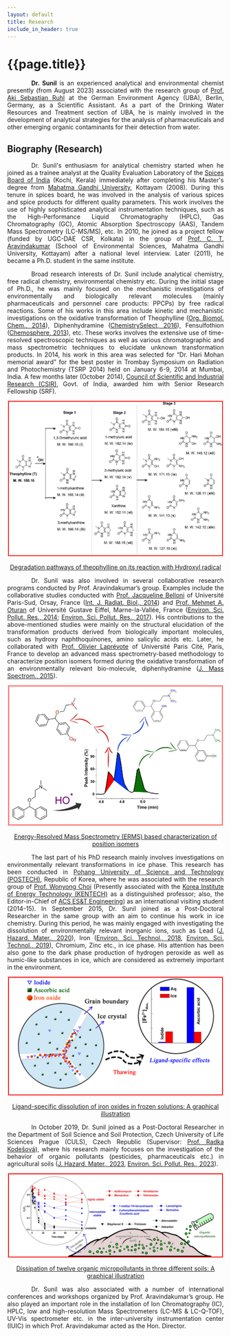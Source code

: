 ```yaml
---
layout: default
title: Research
include_in_header: true
---
```


<style>
    tab1 { padding-left: 4em; }
</style>

<h1>{{page.title}}</h1>

<p style="text-align: justify;"><tab1><strong>Dr. Sunil</strong> is an experienced analytical and environmental chemist presently (from August 2023) associated with the research group of <a href="https://scholar.google.com/citations?user=u7n2nsIAAAAJ&hl=en" target="_blank">Prof. Aki Sebastian Ruhl</a> at the German Environment Agency (UBA), Berlin, Germany, as a Scientific Assistant. As a part of the Drinking Water Resources and Treatment section of UBA, he is mainly involved in the development of analytical strategies for the analysis of pharmaceuticals and other emerging organic contaminants for their detection from water.</tab1></p>

<h2>Biography (Research)</h2>

<p style="text-align: justify;"><tab1>Dr. Sunil's enthusiasm for analytical chemistry started when he joined as a trainee analyst at the Quality Evaluation Laboratory of the <a href="http://www.indianspices.com" target="_blank">Spices Board of India</a> (Kochi, Kerala) immediately after completing his Master's degree from <a href="https://www.mgu.ac.in" target="_blank">Mahatma Gandhi University</a>, Kottayam (2008). During this tenure in spices board, he was involved in the analysis of various spices and spice products for different quality parameters. This work involves the use of highly sophisticated analytical instrumentation techniques, such as the High-Performance Liquid Chromatography (HPLC), Gas Chromatography (GC), Atomic Absorption Spectroscopy (AAS), Tandem Mass Spectrometry (LC-MS/MS), etc. In 2010, he joined as a project fellow (funded by UGC-DAE CSR, Kolkata) in the group of <a href="http://www.ctamgu.in/home/" target="_blank">Prof. C. T. Aravindakumar</a> (School of Environmental Sciences, Mahatma Gandhi University, Kottayam) after a national level interview. Later (2011), he became a Ph.D. student in the same institute.</tab1></p>

<p style="text-align: justify;"><tab1>Broad research interests of Dr. Sunil include analytical chemistry, free radical chemistry, environmental chemistry etc. During the initial stage of Ph.D., he was mainly focused on the mechanistic investigations of environmentally and biologically relevant molecules (mainly pharmaceuticals and personnel care products: PPCPs) by free radical reactions. Some of his works in this area include kinetic and mechanistic investigations on the oxidative transformation of Theophylline (<a href="http://pubs.rsc.org/-/content/articlehtml/2014/ob/c4ob00102h" target="_blank">Org. Biomol. Chem., 2014</a>), Diphenhydramine (<a href="http://onlinelibrary.wiley.com/doi/10.1002/slct.201600103/abstract" target="_blank">ChemistrySelect, 2016</a>), Fensulfothion (<a href="https://www.sciencedirect.com/science/article/pii/S0045653512014385?via%3Dihub" target="_blank">Chemosphere, 2013</a>), etc. These works involves the extensive use of time-resolved spectroscopic techniques as well as various chromatographic and mass spectrometric techniques to elucidate unknown transformation products. In 2014, his work in this area was selected for “Dr. Hari Mohan memorial award” for the best poster in Trombay Symposium on Radiation and Photochemistry (TSRP 2014) held on January 6-9, 2014 at Mumbai, India. A few months later (October 2014), <a href="http://www.csir.res.in" target="_blank">Council of Scientific and Industrial Research (CSIR)</a>, Govt. of India, awarded him with Senior Research Fellowship (SRF).</tab1></p>

<p style="color: blue; text-align: center;"><a href="https://github.com/sunilsresearch/sunilsresearch.github.io/blob/master/assets/pic002.jpg?raw=true" target="_blank"><img src="https://github.com/sunilsresearch/sunilsresearch.github.io/blob/master/assets/pic002.jpg?raw=true" alt="" width="500" height="360" /></a></p>

<p style="color: blue; text-align: center;"><a href="http://pubs.rsc.org/-/content/articlehtml/2014/ob/c4ob00102h" target="_blank">Degradation pathways of theophylline on its reaction with Hydroxyl radical</a></p>

<p style="text-align: justify;"><tab1>Dr. Sunil was also involved in several collaborative research programs conducted by Prof. Aravindakumar’s group. Examples include the collaborative studies conducted with <a href="http://pagesperso.lcp.u-psud.fr/belloni/" target="_blank">Prof. Jacqueline Belloni</a> of Université Paris-Sud, Orsay, France (<a href="http://www.tandfonline.com/doi/full/10.3109/09553002.2014.899451" target="_blank">Int. J. Radiat. Biol., 2014</a>) and <a href="https://scholar.google.co.in/citations?user=CwkZd7AAAAAJ&hl=en" target="_blank">Prof. Mehmet A. Oturan</a> of Université Gustave Eiffel, Marne-la-Vallée, France (<a href="https://link.springer.com/article/10.1007/s11356-014-2772-4" target="_blank">Environ. Sci. Pollut. Res., 2014</a>; <a href="https://link.springer.com/article/10.1007%2Fs11356-017-9309-6" target="_blank">Environ. Sci. Pollut. Res., 2017</a>). His contributions to the above-mentioned studies were mainly on the structural elucidation of the transformation products derived from biologically important molecules, such as hydroxy naphthoquinones, amino salicylic acids etc. Later, he collaborated with <a href="https://scholar.google.fr/citations?user=08XXzuEAAAAJ&hl=en" target="_blank">Prof. Olivier Laprévote</a> of Université Paris Cité, Paris, France to develop an advanced mass spectrometry-based methodology to characterize position isomers formed during the oxidative transformation of an environmentally relevant bio-molecule, diphenhydramine (<a href="http://onlinelibrary.wiley.com/doi/10.1002/jms.3607/full" target="_blank">J. Mass Spectrom., 2015</a>).</tab1></p>

<p style="color: blue; text-align: center;"><a href="https://github.com/sunilsresearch/sunilsresearch.github.io/blob/master/assets/pic003.jpg?raw=true" target="_blank"><img src="https://github.com/sunilsresearch/sunilsresearch.github.io/blob/master/assets/pic003.jpg?raw=true" alt="" width="500" height="325" /></a></p>

<p style="color: blue; text-align: center;"><a href="http://onlinelibrary.wiley.com/doi/10.1002/jms.3607/full" target="_blank">Energy-Resolved Mass Spectrometry (ERMS) based characterization of position isomers</a></p>

<p style="text-align: justify;"><tab1>The last part of his PhD research mainly involves investigations on environmentally relevant transformations in ice phase. This research has been conducted in <a href="http://www.postech.ac.kr/eng/" target="_blank">Pohang University of Science and Technology (POSTECH)</a>, Republic of Korea, where he was associated with the research group of <a href="https://epa.kentech.ac.kr/" target="_blank">Prof. Wonyong Choi</a> (Presently associated with the <a href="https://www.kentech.ac.kr/main.do" target="_blank">Korea Institute of Energy Technology (KENTECH)</a> as a distinguished professor; also, the Editor-in-Chief of <a href="https://pubs.acs.org/journal/aeecco" target="_blank">ACS ES&T Engineering</a>) as an international visiting student (2014-15). In September 2015, Dr. Sunil joined as a Post-Doctoral Researcher in the same group with an aim to continue his work in ice chemistry. During this period, he was mainly engaged with investigating the dissolution of environmentally relevant inorganic ions, such as Lead (<a href="https://doi.org/10.1016/j.jhazmat.2019.121298" target="_blank">J. Hazard. Mater., 2020</a>), Iron (<a href="https://pubs.acs.org/doi/10.1021/acs.est.8b04484" target="_blank">Environ. Sci. Technol., 2018</a>, <a href="https://pubs.acs.org/doi/10.1021/acs.est.8b06659" target="_blank">Environ. Sci. Technol., 2019</a>), Chromium, Zinc etc., in ice phase. His attention has been also gone to the dark phase production of hydrogen peroxide as well as humic-like substances in ice, which are considered as extremely important in the environment.</tab1></p>

<p style="color: blue; text-align: center;"><a href="https://github.com/sunilsresearch/sunilsresearch.github.io/blob/master/assets/pic001.jpg?raw=true" target="_blank"><img src="https://github.com/sunilsresearch/sunilsresearch.github.io/blob/master/assets/pic001.jpg?raw=true" alt="" width="500" height="275" /></a></p>

<p style="color: blue; text-align: center;"><a href="https://pubs.acs.org/doi/10.1021/acs.est.8b04484" target="_blank">Ligand-specific dissolution of iron oxides in frozen solutions: A graphical illustration</a></p>

<p style="text-align: justify;"><tab1>In October 2019, Dr. Sunil joined as a Post-Doctoral Researcher in the Department of Soil Science and Soil Protection, Czech University of Life Sciences Prague (CULS), Czech Republic (Supervisor: <a href="https://home.czu.cz/en/kodesova/home" target="_blank">Prof. Radka Kodešová</a>), where his research mainly focuses on the investigation of the behavior of organic pollutants (pesticides, pharmaceuticals etc.) in agricultural soils (<a href="https://doi.org/10.1016/j.jhazmat.2023.132143" target="_blank">J. Hazard. Mater., 2023</a>, <a href="https://doi.org/10.1007/s11356-023-26102-5" target="_blank">Environ. Sci. Pollut. Res., 2023</a>).</tab1></p>

<p style="color: blue; text-align: center;"><a href="https://github.com/sunilsresearch/sunilsresearch.github.io/blob/master/assets/pic006.jpg?raw=true" target="_blank"><img src="https://github.com/sunilsresearch/sunilsresearch.github.io/blob/master/assets/pic006.jpg?raw=true" alt="" width="500" height="195" /></a></p>

<p style="color: blue; text-align: center;"><a href="https://doi.org/10.1016/j.jhazmat.2023.132143" target="_blank">Dissipation of twelve organic micropollutants in three different soils: A graphical illustration</a></p>

<p style="text-align: justify;"><tab1>Dr. Sunil was also associated with a number of international conferences and workshops organized by Prof. Aravindakumar’s group. He also played an important role in the installation of Ion Chromatography (IC), HPLC, low and high-resolution Mass Spectrometers (LC-MS & LC-Q-TOF), UV-Vis spectrometer etc. in the inter-university instrumentation center (IUIC) in which Prof. Aravindakumar acted as the Hon. Director.</tab1></p>
